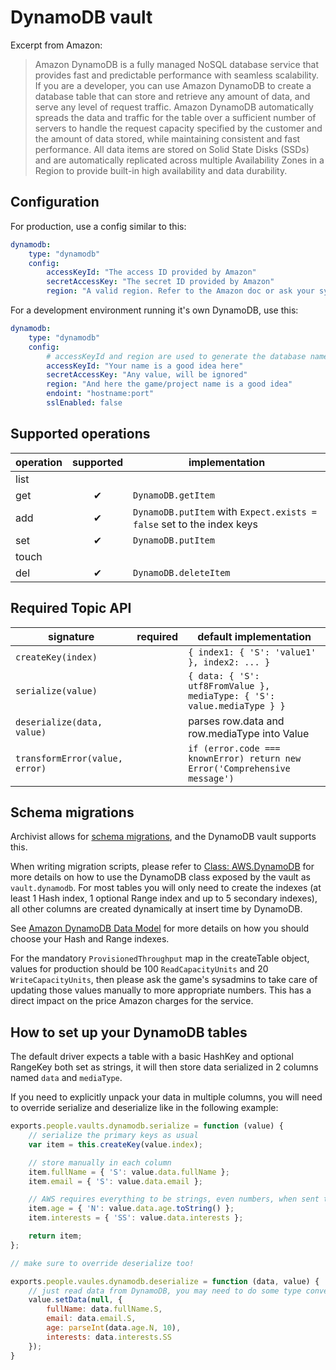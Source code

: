 # DynamoDB vault

Excerpt from Amazon:

> Amazon DynamoDB is a fully managed NoSQL database service that provides fast and predictable
> performance with seamless scalability. If you are a developer, you can use Amazon DynamoDB to
> create a database table that can store and retrieve any amount of data, and serve any level of
> request traffic. Amazon DynamoDB automatically spreads the data and traffic for the table over
> a sufficient number of servers to handle the request capacity specified by the customer and the
> amount of data stored, while maintaining consistent and fast performance. All data items are stored
> on Solid State Disks (SSDs) and are automatically replicated across multiple Availability Zones
> in a Region to provide built-in high availability and data durability.


## Configuration

For production, use a config similar to this:

```yaml
dynamodb:
    type: "dynamodb"
    config:
        accessKeyId: "The access ID provided by Amazon"
        secretAccessKey: "The secret ID provided by Amazon"
        region: "A valid region. Refer to the Amazon doc or ask your sysadmin. Asia is ap-northeast-1"
```

For a development environment running it's own DynamoDB, use this:

```yaml
dynamodb:
    type: "dynamodb"
    config:
        # accessKeyId and region are used to generate the database name, secret will be ignored
        accessKeyId: "Your name is a good idea here"
        secretAccessKey: "Any value, will be ignored"
        region: "And here the game/project name is a good idea"
        endoint: "hostname:port"
        sslEnabled: false
```


## Supported operations

operation | supported | implementation
----------|:---------:|---------------
list      |           |
get       | ✔         | `DynamoDB.getItem`
add       | ✔         | `DynamoDB.putItem` with `Expect.exists = false` set to the index keys
set       | ✔         | `DynamoDB.putItem`
touch     |           |
del       | ✔         | `DynamoDB.deleteItem`


## Required Topic API

signature                      | required | default implementation
-------------------------------|----------|-----------------------
`createKey(index)`             |          | `{ index1: { 'S': 'value1' }, index2: ... }`
`serialize(value)`             |          | `{ data: { 'S': utf8FromValue }, mediaType: { 'S': value.mediaType } }`
`deserialize(data, value)`     |          | parses row.data and row.mediaType into Value
`transformError(value, error)` |          | `if (error.code === knownError) return new Error('Comprehensive message')`


## Schema migrations

Archivist allows for [schema migrations](../../SchemaMigrations.md), and the DynamoDB vault supports
this.

When writing migration scripts, please refer to
[Class: AWS.DynamoDB](http://docs.aws.amazon.com/AWSJavaScriptSDK/latest/AWS/DynamoDB.html) for more
details on how to use the DynamoDB class exposed by the vault as `vault.dynamodb`. For most tables
you will only need to create the indexes (at least 1 Hash index, 1 optional Range index and up to 5
secondary indexes), all other columns are created dynamically at insert time by DynamoDB.

See [Amazon DynamoDB Data Model](http://docs.aws.amazon.com/amazondynamodb/latest/developerguide/DataModel.html)
for more details on how you should choose your Hash and Range indexes.

For the mandatory `ProvisionedThroughput` map in the createTable object, values for production
should be 100 `ReadCapacityUnits` and 20 `WriteCapacityUnits`, then please ask the game's sysadmins
to take care of updating those values manually to more appropriate numbers. This has a direct impact
on the price Amazon charges for the service.

## How to set up your DynamoDB tables

The default driver expects a table with a basic HashKey and optional RangeKey both set as strings,
it will then store data serialized in 2 columns named `data` and `mediaType`.

If you need to explicitly unpack your data in multiple columns, you will need to override serialize
and deserialize like in the following example:

```javascript
exports.people.vaults.dynamodb.serialize = function (value) {
    // serialize the primary keys as usual
    var item = this.createKey(value.index);

    // store manually in each column
    item.fullName = { 'S': value.data.fullName };
    item.email = { 'S': value.data.email };

    // AWS requires everything to be strings, even numbers, when sent through their API
    item.age = { 'N': value.data.age.toString() };
    item.interests = { 'SS': value.data.interests };

    return item;
};

// make sure to override deserialize too!

exports.people.vaules.dynamodb.deserialize = function (data, value) {
    // just read data from DynamoDB, you may need to do some type conversions manually
    value.setData(null, {
        fullName: data.fullName.S,
        email: data.email.S,
        age: parseInt(data.age.N, 10),
        interests: data.interests.SS
    });
}
```
